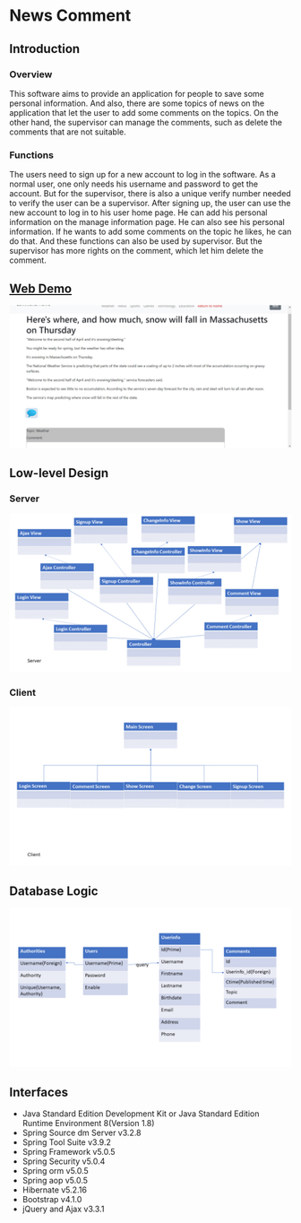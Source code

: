 # News Comment
## Introduction
### Overview
This software aims to provide an application for people to save some personal information. And also, there are some topics of news on the application that let the user to add some comments on the topics. On the other hand, the supervisor can manage the comments, such as delete the comments that are not suitable.
### Functions
The users need to sign up for a new account to log in the software. As a normal user, one only needs his username and password to get the account. But for the supervisor, there is also a unique verify number needed to verify the user can be a supervisor. After signing up, the user can use the new account to log in to his user home page. He can add his personal information on the manage information page. He can also see his personal information. If he wants to add some comments on the topic he likes, he can do that. And these functions can also be used by supervisor. But the supervisor has more rights on the comment, which let him delete the comment.
## [Web Demo](http://13.59.117.92:8080/regist)
![picture](web/demo/1.jpg) 
## Low-level Design
### Server
![picture](web/demo/final1.png) 
### Client
![picture](web/demo/final2.png) 
## Database Logic
![picture](web/demo/Final.png) 
## Interfaces
* Java Standard Edition Development Kit or Java Standard Edition Runtime Environment 8(Version 1.8)
* Spring Source dm Server v3.2.8
* Spring Tool Suite v3.9.2
* Spring Framework v5.0.5
* Spring Security v5.0.4
* Spring orm v5.0.5
* Spring aop v5.0.5
* Hibernate v5.2.16
* Bootstrap v4.1.0
* jQuery and Ajax v3.3.1
